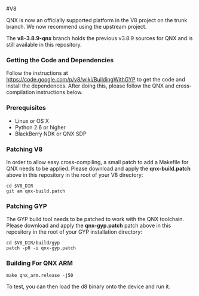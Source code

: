 #V8

QNX is now an officially supported platform in the V8 project on the trunk branch. We now recommend using the upstream project.

The **v8-3.8.9-qnx** branch holds the previous v3.8.9 sources for QNX and is still available in this repository.


### Getting the Code and Dependencies

 Follow the instructions at https://code.google.com/p/v8/wiki/BuildingWithGYP to get the code and install the dependences. After doing this, please follow the QNX and cross-compilation instructions below.


### Prerequisites

* Linux or OS X
* Python 2.6 or higher
* BlackBerry NDK or QNX SDP


### Patching V8

In order to allow easy cross-compiling, a small patch to add a Makefile for QNX needs to be applied. Please download and apply the **qnx-build.patch** above in this repository in the root of your V8 directory:

    cd $V8_DIR
    git am qnx-build.patch


### Patching GYP

The GYP build tool needs to be patched to work with the QNX toolchain. Please download and apply the **qnx-gyp.patch** patch above in this repository in the root of your GYP installation directory:

    cd $V8_DIR/build/gyp
    patch -p0 -i qnx-gyp.patch


### Building For QNX ARM

    make qnx_arm.release -j50

To test, you can then load the d8 binary onto the device and run it.

